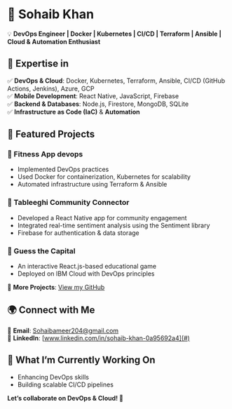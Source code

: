 # 🚀 Sohaib Khan  
💡 **DevOps Engineer | Docker | Kubernetes | CI/CD | Terraform | Ansible | Cloud & Automation Enthusiast**  

## 🔹 Expertise in  
✅ **DevOps & Cloud**: Docker, Kubernetes, Terraform, Ansible, CI/CD (GitHub Actions, Jenkins), Azure, GCP  
✅ **Mobile Development**: React Native, JavaScript, Firebase  
✅ **Backend & Databases**: Node.js, Firestore, MongoDB, SQLite  
✅ **Infrastructure as Code (IaC)** & **Automation**  

## 📂 Featured Projects  

### 🚀 Fitness App devops 
- Implemented DevOps practices  
- Used Docker for containerization, Kubernetes for scalability  
- Automated infrastructure using Terraform & Ansible  

### 🚀 Tableeghi Community Connector  
- Developed a React Native app for community engagement  
- Integrated real-time sentiment analysis using the Sentiment library  
- Firebase for authentication & data storage  

### 🚀 Guess the Capital  
- An interactive React.js-based educational game  
- Deployed on IBM Cloud with DevOps principles  

📌 **More Projects**: [View my GitHub](#)  

## 🌍 Connect with Me  
📧 **Email**: Sohaibameer204@gmail.com  
🔗 **LinkedIn**: [www.linkedin.com/in/sohaib-khan-0a95692a4](#)  

## 🚀 What I’m Currently Working On  
- Enhancing DevOps skills  
- Building scalable CI/CD pipelines  

**Let’s collaborate on DevOps & Cloud! 🤝**  

